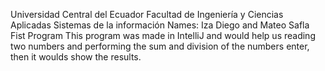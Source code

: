 
Universidad Central del Ecuador
    Facultad de Ingeniería y Ciencias Aplicadas
            Sistemas de la información
    Names: Iza Diego and Mateo Safla
                Fist Program
This program was made in IntelliJ and would help 
us reading two numbers and performing the sum and division 
of the numbers enter, then it woulds show the results.
